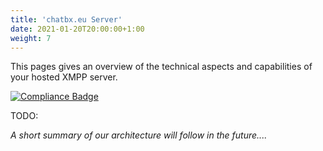 ```yaml
---
title: 'chatbx.eu Server'
date: 2021-01-20T20:00:00+1:00
weight: 7
---
```


This pages gives an overview of the technical aspects and capabilities of your hosted XMPP server.

[![Compliance Badge](https://compliance.conversations.im/badge/chatbx.eu)](https://compliance.conversations.im/server/chatbx.eu)


TODO:

*A short summary of our architecture will follow in the future....*
